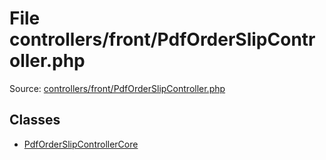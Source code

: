 File controllers/front/PdfOrderSlipController.php
=========

Source: [controllers/front/PdfOrderSlipController.php](https://github.com/PrestaShop/PrestaShop/blob/1.5.0.9/controllers/front/PdfOrderSlipController.php)


Classes
-------

* [PdfOrderSlipControllerCore](class.PdfOrderSlipControllerCore.md)

